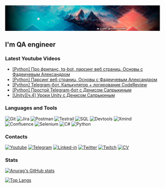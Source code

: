 [![Header](https://github.com/Oxpahha/Oxpahha/blob/main/assets/header.png?raw=true)](https://www.youtube.com/channel/UC9izb-XCEo1t-MxKwEoXBmw)

## I'm QA engineer

### Latest Youtube Videos
<!-- YOUTUBE:START -->
- [[Python] Про фриланс, tg-bot, парсинг веб страниц. Основы с Фадеичевым Александром](https://www.youtube.com/watch?v=NFmuFg_TqBY)
- [[Python] Парсинг веб страниц. Основы с Фадеичевым Александром](https://www.youtube.com/watch?v=4k2l3GRS28M)
- [[Python] Telegram-бот. Калькулятор + логирование CodeReview](https://www.youtube.com/watch?v=XNW_RrU5PtE)
- [[Python] Простой Telegram-бот с Денисом Сапрыкиным](https://www.youtube.com/watch?v=hGDAZL7_l10)
- [[Unity][ч.4] Уроки Unity с Денисом Сапрыкиным](https://www.youtube.com/watch?v=26fJtq_ZOYM)
<!-- YOUTUBE:END -->

### Languages and Tools
![Git](https://img.shields.io/badge/-Git-090909?style=for-the-badge&logo=Git)
![Jira](https://img.shields.io/badge/-Jira-090909?style=for-the-badge&logo=Jira)
![Postman](https://img.shields.io/badge/-Postman/beginner-090909?style=for-the-badge&logo=Postman)
![Testrail](https://img.shields.io/badge/-Testrail-090909?style=for-the-badge&logo=Testrail)
![SQL](https://img.shields.io/badge/-SQL/in_study-090909?style=for-the-badge&logo=mySQL&logoColor=47C5FB)
![Devtools](https://img.shields.io/badge/-Devtools-090909?style=for-the-badge&logo=googlechrome)
![Xmind](https://img.shields.io/badge/-Xmind-090909?style=for-the-badge&logo=Xmind)
![Confluence](https://img.shields.io/badge/-Confluence-090909?style=for-the-badge&logo=Confluence)
![Selenium](https://img.shields.io/badge/-Selenium/beginner-090909?style=for-the-badge&logo=Selenium)
![C#](https://img.shields.io/badge/-C%23/beginner-090909?style=for-the-badge&logo=Csharp)
![Python](https://img.shields.io/badge/-Python/in_study-090909?style=for-the-badge&logo=Python)


### Contacts

[![Youtube](https://img.shields.io/badge/-Youtube-090909?style=for-the-badge&logo=Youtube&logoColor=FF0000)](https://www.youtube.com/channel/UC9izb-XCEo1t-MxKwEoXBmw)
[![Telegram](https://img.shields.io/badge/-Telegram-090909?style=for-the-badge&logo=Telegram)](https://t.me/Oxpahh)
[![Linked-in](https://img.shields.io/badge/-Linkedin-090909?style=for-the-badge&logo=Linkedin&logoColor=007bb6)](https://www.linkedin.com/in/aleksandr-zaichenko-47a438230/)
[![Twitter](https://img.shields.io/badge/-Twitter-090909?style=for-the-badge&logo=Twitter)](https://twitter.com/oxpahha)
[![Twitch](https://img.shields.io/badge/-Twitch-090909?style=for-the-badge&logo=Twitch)](https://www.twitch.tv/oxpah)
[![CV](https://img.shields.io/badge/-CV-090909?style=for-the-badge&)](http://aleksandr-zaichenko.tilda.ws/)


### Stats

[![Anurag's GitHub stats](https://github-readme-stats.vercel.app/api?username=oxpahha&count_private=true&show_icons=true&theme=tokyonight&bg_color=12,071313,163334,468c94&text_color=53b0af&title_color=53b0af&border_color=071313&icon_color=a9e4e4)](https://github.com/anuraghazra/github-readme-stats)

[![Top Langs](https://github-readme-stats.vercel.app/api/top-langs/?username=oxpahha&bg_color=12,071313,163334,468c94&text_color=a9e4e4&title_color=53b0af&border_color=071313)](https://github.com/anuraghazra/github-readme-stats)




